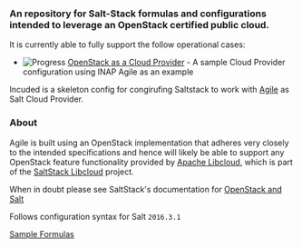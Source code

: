 ### An repository for Salt-Stack formulas and configurations intended to leverage an OpenStack certified public cloud.

It is currently able to fully support the follow operational cases:

+ ![Progress](http://progressed.io/bar/100)   [OpenStack as a Cloud Provider](salt_config/etc_salt/cloud.providers.d) - A sample Cloud Provider configuration using INAP Agile as an example



Incuded is a skeleton config for congirufing Saltstack to work with [Agile](http://www.internap.com/cloud/public-cloud/) as Salt Cloud Provider.

### About
Agile is built using an OpenStack implementation that adheres very closely to the intended specifications and hence will likely be able to support any OpenStack feature functionality provided by [Apache Libcloud](https://libcloud.apache.org/), which is part of the [SaltStack Libcloud](https://docs.saltstack.com/en/latest/topics/cloud/install/index.html) project.

When in doubt please see SaltStack's documentation for [OpenStack and Salt](https://github.com/openstack/openstack-salt)


Follows configuration syntax for Salt `2016.3.1` 

[Sample Formulas](https://github.com/salt-formulas/openstack-salt/tree/master/formulas)
